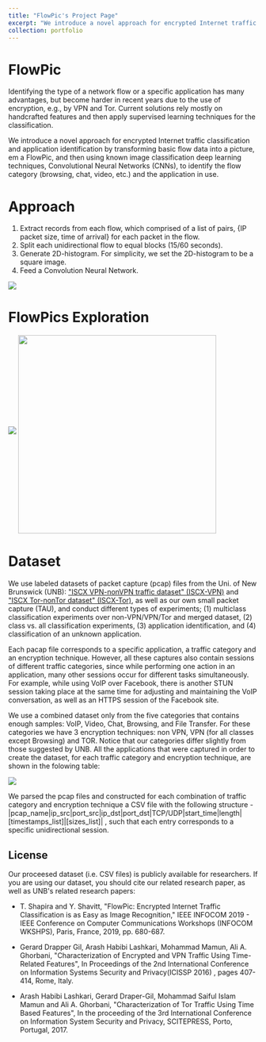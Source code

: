 ```yaml
---
title: "FlowPic's Project Page"
excerpt: "We introduce a novel approach for encrypted Internet traffic classification and application identification by transforming basic flow data into a picture, a FlowPic, and then using known image classification deep learning techniques, Convolutional Neural Networks (CNNs), to identify the flow category (browsing, chat, video, etc.) and the application in use.  <br/><br/><img src='http://talshapira.github.io/files/FlowPic_sys.png'>"
collection: portfolio
---
```


# FlowPic

Identifying the type of a network flow or a specific application has many advantages, but become harder in recent years due to the use of encryption, e.g., by VPN and Tor. 
Current solutions rely mostly on handcrafted features and then apply supervised learning techniques for the classification. 
	
We introduce a novel approach for encrypted Internet traffic classification and application identification by transforming basic flow data into a picture, em a FlowPic, and then using known image classification deep learning techniques, Convolutional Neural Networks (CNNs), to identify the flow category (browsing, chat, video, etc.) and the application in use. 

# Approach

1. Extract records from each flow, which comprised of a list of pairs, {IP packet size, time of arrival} for each packet in the flow.
2. Split each unidirectional flow to equal blocks (15/60 seconds).
3. Generate 2D-histogram. For simplicity, we set the 2D-histogram to be a square image.
4. Feed a Convolution Neural Network.

<img src='http://talshapira.github.io/files/FlowPic_sys.png'>


# FlowPics Exploration

<img src='http://talshapira.github.io/files/flowpic_categories.png'>

<img src='http://talshapira.github.io/files/flowpic_apps.png' width="400" align="middle">

# Dataset

We use labeled datasets of packet capture (pcap) files from the Uni. of New Brunswick (UNB): ["ISCX VPN-nonVPN traffic dataset" (ISCX-VPN)](https://www.unb.ca/cic/datasets/vpn.html) and ["ISCX Tor-nonTor dataset" (ISCX-Tor)](https://www.unb.ca/cic/datasets/tor.html), as well as our own small packet capture (TAU), and conduct different types of experiments; (1) multiclass classification experiments over non-VPN/VPN/Tor and merged dataset, (2) class vs. all classification experiments, (3) application identification, and (4) classification of an unknown application.

Each pacap file corresponds to a specific application, a traffic category and an encryption technique. However, all these captures also contain sessions of different traffic categories, since while performing one action in an application, many other sessions occur for different tasks simultaneously. For example, while using VoIP over Facebook, there is another STUN session taking place at the same time for adjusting and maintaining the VoIP conversation, as well as an HTTPS session of the Facebook site.

We use a combined dataset only from the five categories that contains enough samples: VoIP, Video, Chat, Browsing, and File Transfer. For these categories we have 3 encryption techniques: non VPN, VPN (for all classes except Browsing) and TOR.
Notice that our categories differ slightly from those suggested by UNB. All the applications that were captured in order to create the dataset, for each traffic category and encryption technique, are shown in the folowing table:

<img src='http://talshapira.github.io/files/flowpic_dataset.png'>

We parsed the pcap files and constructed for each combination of traffic category and encryption technique a CSV file with the following structure - 
|pcap_name|ip_src|port_src|ip_dst|port_dst|TCP/UDP|start_time|length|[timestamps_list]|[sizes_list]| , such that each entry corresponds to a specific unidirectional session.


## License

Our proceesed dataset (i.e. CSV files) is publicly available for researchers. If you are using our dataset, you should cite our related research paper, as well as UNB's related research papers:

* T. Shapira and Y. Shavitt, "FlowPic: Encrypted Internet Traffic Classification is as Easy as Image Recognition," IEEE INFOCOM 2019 - IEEE Conference on Computer Communications Workshops (INFOCOM WKSHPS), Paris, France, 2019, pp. 680-687.

* Gerard Drapper Gil, Arash Habibi Lashkari, Mohammad Mamun, Ali A. Ghorbani, "Characterization of Encrypted and VPN Traffic Using Time-Related Features", In Proceedings of the 2nd International Conference on Information Systems Security and Privacy(ICISSP 2016) , pages 407-414, Rome, Italy.

* Arash Habibi Lashkari, Gerard Draper-Gil, Mohammad Saiful Islam Mamun and Ali A. Ghorbani, "Characterization of Tor Traffic Using Time Based Features", In the proceeding of the 3rd International Conference on Information System Security and Privacy, SCITEPRESS, Porto, Portugal, 2017.


